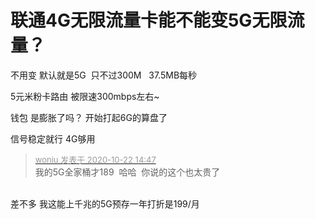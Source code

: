 # 联通4G无限流量卡能不能变5G无限流量？


不用变 默认就是5G&nbsp;&nbsp;只不过300M&nbsp; &nbsp;37.5MB每秒

5元米粉卡路由 被限速300mbps左右~

钱包 是膨胀了吗？ 开始打起6G的算盘了

信号稳定就行 4G够用<img id="aimg_FQ15S" onclick="zoom(this, this.src, 0, 0, 0)" class="zoom" src="https://cdn.jsdelivr.net/gh/hishis/forum-master/public/images/patch.gif" onmouseover="img_onmouseoverfunc(this)" onload="thumbImg(this)" border="0" alt="" />

<div class="quote"><blockquote><font size="2"><a href="https://www.hostloc.com/forum.php?mod=redirect&amp;goto=findpost&amp;pid=9335996&amp;ptid=757112" target="_blank"><font color="#999999">woniu 发表于 2020-10-22 14:47</font></a></font><br />
我的5G全家桶才189&nbsp;&nbsp;哈哈&nbsp;&nbsp;你说的这个也太贵了</blockquote></div><br />
差不多 我这能上千兆的5G预存一年打折是199/月
